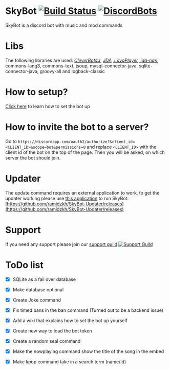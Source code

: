 # SkyBot [![Build Status](https://circleci.com/gh/duncte123/SkyBot/tree/master.svg?style=shield&circle-token=:circle-token)](https://circleci.com/gh/duncte123/SkyBot) [![DiscordBots](https://discordbots.org/api/widget/status/210363111729790977.png)](https://discordbots.org/bot/210363111729790977)
SkyBot is a discord bot with music and mod commands

# Libs
The following libraries are used:
[_CleverBot4J_](https://github.com/duncte123/CleverBot4J),
[_JDA_](https://github.com/DV8FromTheWorld/JDA) 
,[_LavaPlayer_](https://github.com/sedmelluq/lavaplayer)
,[_jda-nas_](https://github.com/sedmelluq/jda-nas), commons-lang3, commons-text, jsoup, mysql-connector-java, sqlite-connector-java, groovy-all and logback-classic

# How to setup?
[Click here](https://github.com/duncte123/SkyBot/wiki/How-to-run-the-bot) to learn how to set the bot up

# How to invite the bot to a server?

Go to `https://discordapp.com/oauth2/authorize?&client_id=<CLIENT_ID>&scope=bot&permissions=0` and replace `<CLIENT_ID>` with the client id of the bot on the top of the page. Then you will be asked, on which server the bot should join.

# Updater
The update command requires an external application to work, to get the updater working please use [this application](https://github.com/ramidzkh/SkyBot-Updater/releases) to run SkyBot: [https://github.com/ramidzkh/SkyBot-Updater/releases](https://github.com/ramidzkh/SkyBot-Updater/releases)

# Support
If you need any support please join our [support guild](https://discord.gg/NKM9Xtk) [![Support Guild](https://discordapp.com/api/guilds/191245668617158656/embed.png)](https://discord.gg/NKM9Xtk)

# ToDo list
- [X] SQLite as a fail over database
- [X] Make database optional
- [X] Create Joke command
- [X] Fix timed bans in the ban command (Turned out to be a backend issue)
- [X] Add a wiki that explains how to set the bot up yourself
- [X] Create new way to load the bot token
- [X] Create a random seal command
- [X] Make the nowplaying command show the title of the song in the embed
- [x] Make kpop command take in a search term (name/id)

